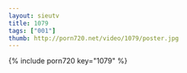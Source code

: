 ```yaml
--- 
layout: sieutv
title: 1079
tags: ["001"]
thumb: http://porn720.net/video/1079/poster.jpg
---
```

{% include porn720 key="1079" %} 
